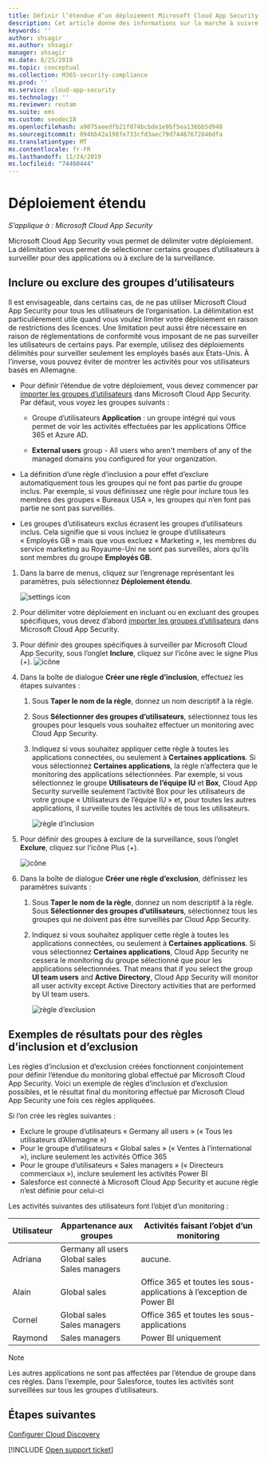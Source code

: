 ```yaml
---
title: Définir l’étendue d’un déploiement Microsoft Cloud App Security
description: Cet article donne des informations sur la marche à suivre pour définir l’étendue d’un déploiement Cloud App Security, en incluant et en excluant certains utilisateurs ou certains groupes.
keywords: ''
author: shsagir
ms.author: shsagir
manager: shsagir
ms.date: 8/25/2019
ms.topic: conceptual
ms.collection: M365-security-compliance
ms.prod: ''
ms.service: cloud-app-security
ms.technology: ''
ms.reviewer: reutam
ms.suite: ems
ms.custom: seodec18
ms.openlocfilehash: a9075aeedfb21f074bcbde1e9bf5ea136bb5d948
ms.sourcegitcommit: 094bb42a198fe733cfd3aec79d74487672846dfa
ms.translationtype: MT
ms.contentlocale: fr-FR
ms.lasthandoff: 11/24/2019
ms.locfileid: "74460444"
---
```

# Déploiement étendu <a name="scoped-deployment"></a> 

*S’applique à : Microsoft Cloud App Security*

Microsoft Cloud App Security vous permet de délimiter votre déploiement. La délimitation vous permet de sélectionner certains groupes d’utilisateurs à surveiller pour des applications ou à exclure de la surveillance.

## <a name="include-or-exclude-user-groups"></a>Inclure ou exclure des groupes d’utilisateurs

Il est envisageable, dans certains cas, de ne pas utiliser Microsoft Cloud App Security pour tous les utilisateurs de l’organisation. La délimitation est particulièrement utile quand vous voulez limiter votre déploiement en raison de restrictions des licences. Une limitation peut aussi être nécessaire en raison de réglementations de conformité vous imposant de ne pas surveiller les utilisateurs de certains pays. Par exemple, utilisez des déploiements délimités pour surveiller seulement les employés basés aux États-Unis. À l’inverse, vous pouvez éviter de montrer les activités pour vos utilisateurs basés en Allemagne.

- Pour définir l’étendue de votre déploiement, vous devez commencer par [importer les groupes d’utilisateurs](user-groups.md) dans Microsoft Cloud App Security. Par défaut, vous voyez les groupes suivants :

    - Groupe d’utilisateurs **Application** : un groupe intégré qui vous permet de voir les activités effectuées par les applications Office 365 et Azure AD.

    - **External users** group - All users who aren't members of any of the managed domains you configured for your organization.

- La définition d’une règle d’inclusion a pour effet d’exclure automatiquement tous les groupes qui ne font pas partie du groupe inclus. Par exemple, si vous définissez une règle pour inclure tous les membres des groupes « Bureaux USA », les groupes qui n’en font pas partie ne sont pas surveillés.

- Les groupes d’utilisateurs exclus écrasent les groupes d’utilisateurs inclus. Cela signifie que si vous incluez le groupe d’utilisateurs « Employés GB » mais que vous excluez « Marketing », les membres du service marketing au Royaume-Uni ne sont pas surveillés, alors qu’ils sont membres du groupe **Employés GB**.

1. Dans la barre de menus, cliquez sur l’engrenage représentant les paramètres, puis sélectionnez **Déploiement étendu**.  

    ![settings icon](./media/settings-icon.png "icône des paramètres")

2. Pour délimiter votre déploiement en incluant ou en excluant des groupes spécifiques, vous devez d’abord [importer les groupes d’utilisateurs](user-groups.md) dans Microsoft Cloud App Security.

3. Pour définir des groupes spécifiques à surveiller par Microsoft Cloud App Security, sous l’onglet **Inclure**, cliquez sur l’icône avec le signe Plus (+).
    ![icône](./media/plus-icon.png)

4. Dans la boîte de dialogue **Créer une règle d’inclusion**, effectuez les étapes suivantes :

    1. Sous **Taper le nom de la règle**, donnez un nom descriptif à la règle.
    2. Sous **Sélectionner des groupes d’utilisateurs**, sélectionnez tous les groupes pour lesquels vous souhaitez effectuer un monitoring avec Cloud App Security.
    3. Indiquez si vous souhaitez appliquer cette règle à toutes les applications connectées, ou seulement à **Certaines applications**. Si vous sélectionnez **Certaines applications**, la règle n’affectera que le monitoring des applications sélectionnées. Par exemple, si vous sélectionnez le groupe **Utilisateurs de l’équipe IU** et **Box**, Cloud App Security surveille seulement l’activité Box pour les utilisateurs de votre groupe « Utilisateurs de l’équipe IU » et, pour toutes les autres applications, il surveille toutes les activités de tous les utilisateurs.

        ![règle d’inclusion](./media/include-rule.png)

5. Pour définir des groupes à exclure de la surveillance, sous l’onglet **Exclure**, cliquez sur l’icône Plus (+).

   ![icône](./media/plus-icon.png)

6. Dans la boîte de dialogue **Créer une règle d’exclusion**, définissez les paramètres suivants :

    1. Sous **Taper le nom de la règle**, donnez un nom descriptif à la règle.
    Sous **Sélectionner des groupes d’utilisateurs**, sélectionnez tous les groupes qui ne doivent pas être surveillés par Cloud App Security.
    2. Indiquez si vous souhaitez appliquer cette règle à toutes les applications connectées, ou seulement à **Certaines applications**. Si vous sélectionnez **Certaines applications**, Cloud App Security ne cessera le monitoring du groupe sélectionné que pour les applications sélectionnées. That means that if you select the group **UI team users** and **Active Directory**, Cloud App Security will monitor all user activity except Active Directory activities that are performed by UI team users.

       ![règle d’exclusion](./media/exclude-rule.png)

## <a name="example-results-for-include-and-exclude-rules"></a>Exemples de résultats pour des règles d’inclusion et d’exclusion

Les règles d’inclusion et d’exclusion créées fonctionnent conjointement pour définir l’étendue du monitoring global effectué par Microsoft Cloud App Security. Voici un exemple de règles d’inclusion et d’exclusion possibles, et le résultat final du monitoring effectué par Microsoft Cloud App Security une fois ces règles appliquées.

Si l’on crée les règles suivantes :

- Exclure le groupe d’utilisateurs « Germany all users » (« Tous les utilisateurs d’Allemagne »)
- Pour le groupe d’utilisateurs « Global sales » (« Ventes à l’international »), inclure seulement les activités Office 365
- Pour le groupe d’utilisateurs « Sales managers » (« Directeurs commerciaux »), inclure seulement les activités Power BI
- Salesforce est connecté à Microsoft Cloud App Security et aucune règle n’est définie pour celui-ci

Les activités suivantes des utilisateurs font l’objet d’un monitoring :

|Utilisateur|Appartenance aux groupes|Activités faisant l’objet d’un monitoring|
|----|----|----|
|Adriana|Germany all users<br>Global sales<br>Sales managers|aucune.|
|Alain|Global sales|Office 365 et toutes les sous-applications à l’exception de Power BI|
|Cornel|Global sales<br>Sales managers|Office 365 et toutes les sous-applications|
|Raymond|Sales managers|Power BI uniquement|

> [!NOTE]
> Les autres applications ne sont pas affectées par l’étendue de groupe dans ces règles.
> Dans l’exemple, pour Salesforce, toutes les activités sont surveillées sur tous les groupes d’utilisateurs.

## <a name="next-steps"></a>Étapes suivantes

[Configurer Cloud Discovery](set-up-cloud-discovery.md)

[!INCLUDE [Open support ticket](includes/support.md)]  
